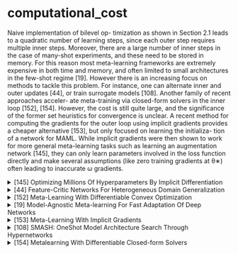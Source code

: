 # computational_cost
Naive implementation of bilevel op- timization as shown in Section 2.1 leads to a quadratic number of learning steps, since each outer step requires multiple inner steps. Moreover, there are a large number of inner steps in the case of many-shot experiments, and these need to be stored in memory. For this reason most meta-learning frameworks are extremely expensive in both time and memory, and often limited to small architectures in the few-shot regime [19]. However there is an increasing focus on methods to tackle this problem. For instance, one can alternate inner and outer updates [44], or train surrogate models [108]. Another family of recent approaches acceler- ate meta-training via closed-form solvers in the inner loop [152], [154]. However, the cost is still quite large, and the significance of the former set heuristics for convergence is unclear. A recent method for computing the gradients for the outer loop using implicit gradients provides a cheaper alternative [153], but only focused on learning the initializa- tion of a network for MAML. While implicit gradients were then shown to work for more general meta-learning tasks such as learning an augmentation network [145], they can only learn parameters involved in the loss function directly and make several assumptions (like zero training gradients at θ∗) often leading to inaccurate ω gradients.
<!-- REFERENCE -->


<details>
<summary>[145] Optimizing Millions Of Hyperparameters By Implicit Differentiation</summary>
<br>
<!-- (optimizing_millions_of_hyperparameters_by_implicit_differentiation.md) -->

# optimizing_millions_of_hyperparameters_by_implicit_differentiation.md

<!-- REFERENCE -->


[Optimizing Millions Of Hyperparameters By Implicit Differentiation](../papers/optimizing_millions_of_hyperparameters_by_implicit_differentiation.md)

</details>



<details>
<summary>[44] Feature-Critic Networks For Heterogeneous Domain Generalization</summary>
<br>
<!-- (feature_critic_networks_for_heterogeneous_domain_generalization.md) -->

# feature_critic_networks_for_heterogeneous_domain_generalization.md

<!-- REFERENCE -->


[Feature-Critic Networks For Heterogeneous Domain Generalization](../papers/feature_critic_networks_for_heterogeneous_domain_generalization.md)

</details>



<details>
<summary>[152] Meta-Learning With Differentiable Convex Optimization</summary>
<br>
<!-- (meta_learning_with_differentiable_convex_optimization.md) -->

# meta_learning_with_differentiable_convex_optimization.md

<!-- REFERENCE -->


[Meta-Learning With Differentiable Convex Optimization](../papers/meta_learning_with_differentiable_convex_optimization.md)

</details>



<details>
<summary>[19] Model-Agnostic Meta-learning For Fast Adaptation Of Deep Networks</summary>
<br>
<!-- (model_agnostic_meta_learning_for_fast_adaptation_of_deep_networks.md) -->

# model_agnostic_meta_learning_for_fast_adaptation_of_deep_networks.md

<!-- REFERENCE -->


[Model-Agnostic Meta-learning For Fast Adaptation Of Deep Networks](../papers/model_agnostic_meta_learning_for_fast_adaptation_of_deep_networks.md)

</details>



<details>
<summary>[153] Meta-Learning With Implicit Gradients</summary>
<br>
<!-- (meta_learning_with_implicit_gradients.md) -->

# meta_learning_with_implicit_gradients.md

<!-- REFERENCE -->


[Meta-Learning With Implicit Gradients](../papers/meta_learning_with_implicit_gradients.md)

</details>



<details>
<summary>[108] SMASH: OneShot Model Architecture Search Through Hypernetworks</summary>
<br>
<!-- (smash_oneshot_model_architecture_search_through_hypernetworks.md) -->

# smash_oneshot_model_architecture_search_through_hypernetworks.md

<!-- REFERENCE -->


[SMASH: OneShot Model Architecture Search Through Hypernetworks](../papers/smash_oneshot_model_architecture_search_through_hypernetworks.md)

</details>



<details>
<summary>[154] Metalearning With Differentiable Closed-form Solvers</summary>
<br>
<!-- (metalearning_with_differentiable_closed_form_solvers.md) -->

# metalearning_with_differentiable_closed_form_solvers.md

<!-- REFERENCE -->


[Metalearning With Differentiable Closed-form Solvers](../papers/metalearning_with_differentiable_closed_form_solvers.md)

</details>

